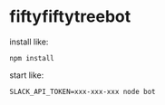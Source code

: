 # fiftyfiftytreebot

install like:

```
npm install
```

start like:

```
SLACK_API_TOKEN=xxx-xxx-xxx node bot
```
